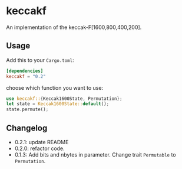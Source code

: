 # keccakf

An implementation of the keccak-F[1600,800,400,200]. 

## Usage

Add this to your `Cargo.toml`:

```toml
[dependencies]
keccakf = "0.2"
```

choose which function you want to use:

```rust
use keccakf::{Keccak1600State, Permutation};
let state = Keccak1600State::default();
state.permute();
```

## Changelog
- 0.2.1: update README
- 0.2.0: refactor code.
- 0.1.3: Add bits and nbytes in parameter. Change trait `Permutable` to `Permutation`.


